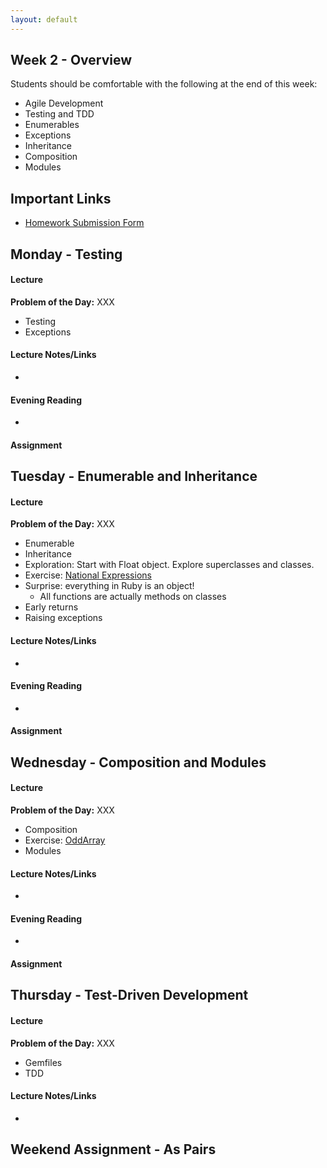 ```yaml
---
layout: default
---
```


## Week 2 - Overview

Students should be comfortable with the following at the end of this week:

* Agile Development
* Testing and TDD
* Enumerables
* Exceptions
* Inheritance
* Composition
* Modules


## Important Links

* [Homework Submission Form](http://goo.gl/forms/o9so3mi9Sd)


## Monday - Testing

#### Lecture

**Problem of the Day:** XXX

* Testing
* Exceptions

#### Lecture Notes/Links

*

#### Evening Reading

*

#### Assignment




## Tuesday - Enumerable and Inheritance

#### Lecture

**Problem of the Day:** XXX

* Enumerable
* Inheritance
* Exploration: Start with Float object.  Explore superclasses and classes.
* Exercise: [National Expressions](https://github.com/masonfmatthews/rails_assignments/tree/master/exercises/national_expressions)
* Surprise: everything in Ruby is an object!
  * All functions are actually methods on classes
* Early returns
* Raising exceptions


#### Lecture Notes/Links

*

#### Evening Reading

*

#### Assignment




## Wednesday - Composition and Modules

#### Lecture

**Problem of the Day:** XXX

* Composition
* Exercise: [OddArray](https://github.com/tiyd-rails-2015-01/odd_array)
* Modules

#### Lecture Notes/Links

*

#### Evening Reading

*

#### Assignment




## Thursday - Test-Driven Development

#### Lecture

**Problem of the Day:** XXX

* Gemfiles
* TDD

#### Lecture Notes/Links

*


## Weekend Assignment - As Pairs
